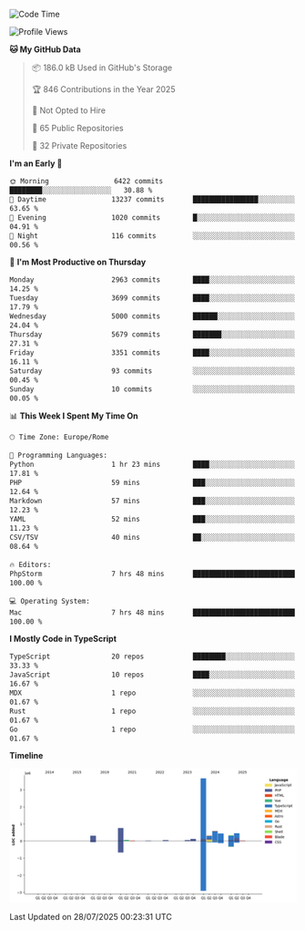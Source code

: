 <!--START_SECTION:waka-->
![Code Time](http://img.shields.io/badge/Code%20Time-6%2C122%20hrs%2010%20mins-blue)

![Profile Views](http://img.shields.io/badge/Profile%20Views-0-blue)

**🐱 My GitHub Data** 

> 📦 186.0 kB Used in GitHub's Storage 
 > 
> 🏆 846 Contributions in the Year 2025
 > 
> 🚫 Not Opted to Hire
 > 
> 📜 65 Public Repositories 
 > 
> 🔑 32 Private Repositories 
 > 
**I'm an Early 🐤** 

```text
🌞 Morning                6422 commits        ████████░░░░░░░░░░░░░░░░░   30.88 % 
🌆 Daytime                13237 commits       ████████████████░░░░░░░░░   63.65 % 
🌃 Evening                1020 commits        █░░░░░░░░░░░░░░░░░░░░░░░░   04.91 % 
🌙 Night                  116 commits         ░░░░░░░░░░░░░░░░░░░░░░░░░   00.56 % 
```
📅 **I'm Most Productive on Thursday** 

```text
Monday                   2963 commits        ████░░░░░░░░░░░░░░░░░░░░░   14.25 % 
Tuesday                  3699 commits        ████░░░░░░░░░░░░░░░░░░░░░   17.79 % 
Wednesday                5000 commits        ██████░░░░░░░░░░░░░░░░░░░   24.04 % 
Thursday                 5679 commits        ███████░░░░░░░░░░░░░░░░░░   27.31 % 
Friday                   3351 commits        ████░░░░░░░░░░░░░░░░░░░░░   16.11 % 
Saturday                 93 commits          ░░░░░░░░░░░░░░░░░░░░░░░░░   00.45 % 
Sunday                   10 commits          ░░░░░░░░░░░░░░░░░░░░░░░░░   00.05 % 
```


📊 **This Week I Spent My Time On** 

```text
🕑︎ Time Zone: Europe/Rome

💬 Programming Languages: 
Python                   1 hr 23 mins        ████░░░░░░░░░░░░░░░░░░░░░   17.81 % 
PHP                      59 mins             ███░░░░░░░░░░░░░░░░░░░░░░   12.64 % 
Markdown                 57 mins             ███░░░░░░░░░░░░░░░░░░░░░░   12.23 % 
YAML                     52 mins             ███░░░░░░░░░░░░░░░░░░░░░░   11.23 % 
CSV/TSV                  40 mins             ██░░░░░░░░░░░░░░░░░░░░░░░   08.64 % 

🔥 Editors: 
PhpStorm                 7 hrs 48 mins       █████████████████████████   100.00 % 

💻 Operating System: 
Mac                      7 hrs 48 mins       █████████████████████████   100.00 % 
```

**I Mostly Code in TypeScript** 

```text
TypeScript               20 repos            ████████░░░░░░░░░░░░░░░░░   33.33 % 
JavaScript               10 repos            ████░░░░░░░░░░░░░░░░░░░░░   16.67 % 
MDX                      1 repo              ░░░░░░░░░░░░░░░░░░░░░░░░░   01.67 % 
Rust                     1 repo              ░░░░░░░░░░░░░░░░░░░░░░░░░   01.67 % 
Go                       1 repo              ░░░░░░░░░░░░░░░░░░░░░░░░░   01.67 % 
```



**Timeline**

![Lines of Code chart](https://raw.githubusercontent.com/frnwtr/frnwtr/main/assets/bar_graph.png)


 Last Updated on 28/07/2025 00:23:31 UTC
<!--END_SECTION:waka-->
